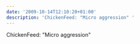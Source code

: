 ```yaml
---
date: '2009-10-14T12:10:20+01:00'
description: 'ChickenFeed: "Micro aggression" '
---
```

ChickenFeed: "Micro aggression" 
